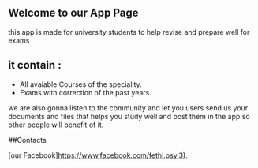 ## Welcome to our App Page

this app is made for university students to help revise and prepare well for exams

## it contain : 


- All avaiable Courses of the speciality.
- Exams with correction of the past years.

we are also gonna listen to the community and let you users send us your documents and files that helps you study well and post them in the app so other people will benefit of it.

##Contacts

 [our Facebook]https://www.facebook.com/fethi.psy.3).
